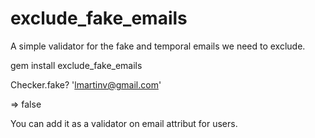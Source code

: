 # exclude_fake_emails

A simple validator for the fake and temporal emails we need to exclude.

gem install exclude_fake_emails

Checker.fake? 'lmartinv@gmail.com'

=> false

You can add it as a validator on email attribut for users.
